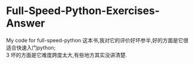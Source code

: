 # Full-Speed-Python-Exercises-Answer
My code for full-speed-python
这本书,我对它的评价好坏参半,好的方面是它很适合快速入门python;<br/>3
坏的方面是它难度跨度太大,有些地方其实没讲清楚.
